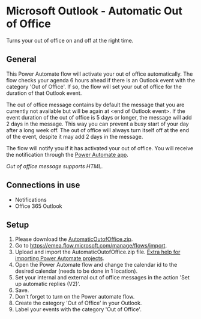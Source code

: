 # Microsoft Outlook - Automatic Out of Office
Turns your out of office on and off at the right time.

## General
This Power Automate flow will activate your out of office automatically.
The flow checks your agenda 6 hours ahead if there is an Outlook event with the category 'Out of Office'.
If so, the flow will set your out of office for the duration of that Outlook event.

The out of office message contains by default the message that you are currently not available but will be again at \<end of Outlook event\>.
If the event duration of the out of office is 5 days or longer, the message will add 2 days in the message.
This way you can prevent a busy start of your day after a long week off.
The out of office will always turn itself off at the end of the event, despite it may add 2 days in the message.
  
The flow will notify you if it has activated your out of office. You will receive the notification through the [Power Automate app](https://emea.flow.microsoft.com/en-us/mobile/download/?src=banner).
  
_Out of office message supports HTML._

## Connections in use
* Notifications
* Office 365 Outlook

## Setup
1. Please download the [AutomaticOutofOffice.zip](https://github.com/MrAutomate33/AutomaticOutofOffice/raw/main/AutomaticOutofOffice.zip).
2. Go to https://emea.flow.microsoft.com/manage/flows/import.
3. Upload and import the AutomaticOutofOffice.zip file. [Extra help for importing Power Automate projects](/../../../GeneralFiles/blob/main/CreateConnectionsInImport.md).
4. Open the Power Automate flow and change the calendar id to the desired calendar (needs to be done in 1 location).
5. Set your internal and external out of office messages in the action 'Set up automatic replies (V2)'.
6. Save.
7. Don't forget to turn on the Power automate flow.
8. Create the category 'Out of Office' in your Outlook.
9. Label your events with the category 'Out of Office'.
